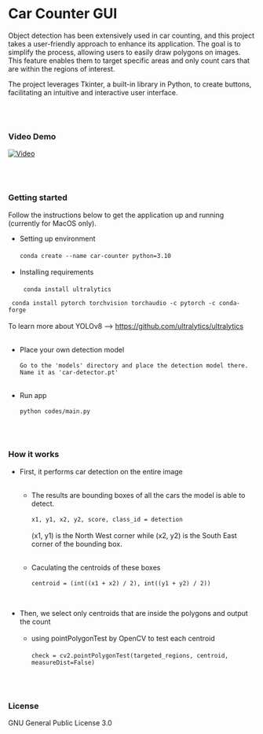 # Car Counter GUI

Object detection has been extensively used in car counting, and this project takes a user-friendly approach to enhance its application. The goal is to simplify the process, allowing users to easily draw polygons on images. This feature enables them to target specific areas and only count cars that are within the regions of interest.

The project leverages Tkinter, a built-in library in Python, to create buttons, facilitating an intuitive and interactive user interface.

<br/><br/>

### Video Demo

[![Video](https://img.youtube.com/vi/ZT7juY0WXYU/0.jpg)](https://www.youtube.com/watch?v=ZT7juY0WXYU)

<br/><br/>

### Getting started

Follow the instructions below to get the application up and running (currently for MacOS only).

* Setting up environment 
<br/><br/>
`conda create --name car-counter python=3.10`
<br/><br/>
* Installing requirements
<br/><br/>
` conda install ultralytics`

` conda install pytorch torchvision torchaudio -c pytorch -c conda-forge`
<br/><br/>
To learn more about YOLOv8 --> https://github.com/ultralytics/ultralytics
<br/><br/>

* Place your own detection model 
<br/><br/>
`Go to the 'models' directory and place the detection model there. Name it as 'car-detector.pt'`
<br/><br/>

* Run app
<br/><br/>
`python codes/main.py`

<br/><br/>

### How it works

* First, it performs car detection on the entire image
<br/><br/>
    - The results are bounding boxes of all the cars the model is able to detect.
    <br/><br/>
    `x1, y1, x2, y2, score, class_id = detection` 
    <br/><br/>
    (x1, y1) is the North West corner while (x2, y2) is the South East corner of the bounding box.
    <br/><br/>

    - Caculating the centroids of these boxes
    <br/><br/>
    `centroid = (int((x1 + x2) / 2), int((y1 + y2) / 2))`

<br/>

* Then, we select only centroids that are inside the polygons and output the count
<br/><br/>
    - using pointPolygonTest by OpenCV to test each centroid
    <br/><br/>
    `check = cv2.pointPolygonTest(targeted_regions, centroid, measureDist=False)`

<br/><br/>

### License

GNU General Public License 3.0
